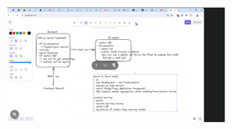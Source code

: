 ![Screenshot](https://github.com/Mido191020/gp/blob/MIDO/Quaran/Quaran%20files/Sherno%20folder/Screenshot%202024-07-24%20071908%201.png)
